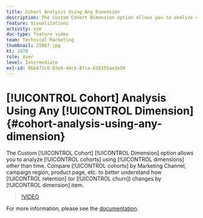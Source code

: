 ```yaml
---
title: Cohort Analysis Using Any Dimension
description: The Custom Cohort Dimension option allows you to analyze cohorts using dimensions other than time. Compare cohorts by Marketing Channel, campaign region, product page, etc. to better understand how retention (or churn) changes by dimension item.
feature: Visualizations
activity: use
doc-type: feature video
team: Technical Marketing
thumbnail: 25967.jpg
kt: 2478
role: User
level: Intermediate
exl-id: 0bb472c0-83e6-44cb-8fca-658355ae3e50
---
```

# [!UICONTROL Cohort] Analysis Using Any [!UICONTROL Dimension] {#cohort-analysis-using-any-dimension}

The Custom [!UICONTROL Cohort] [!UICONTROL Dimension] option allows you to analyze [!UICONTROL cohorts] using [!UICONTROL dimensions] other than time. Compare [!UICONTROL cohorts] by Marketing Channel, campaign region, product page, etc. to better understand how [!UICONTROL retention] (or [!UICONTROL churn]) changes by [!UICONTROL dimension] item.

>[!VIDEO](https://video.tv.adobe.com/v/25967/?quality=12&learn=on)

For more information, please see the [documentation](https://experienceleague.adobe.com/docs/analytics/analyze/analysis-workspace/visualizations/cohort-table/cohort-analysis.html?lang=en).
